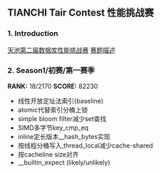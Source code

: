 ## TIANCHI Tair Contest 性能挑战赛

### 1. Introduction

[天池第二届数据库性能挑战赛](https://tianchi.aliyun.com/competition/entrance/531820/introduction)
[赛题描述](https://code.aliyun.com/db_contest_2nd/tair-contest)

### 2. Season1/初赛/第一赛季 

**RANK:** 18/2170 
**SCORE:** 82230

* 线性开放定址法索引(baseline)
* atomic代替索引分桶上锁
* simple bloom filter减少set查找
* SIMD多字节key_cmp_eq
* inline定长版本__hash_bytes实现
* 按线程分桶写入,thread_local减少cache-shared
* 按cacheline size对齐
* __builtin_expect (likely/unlikely)